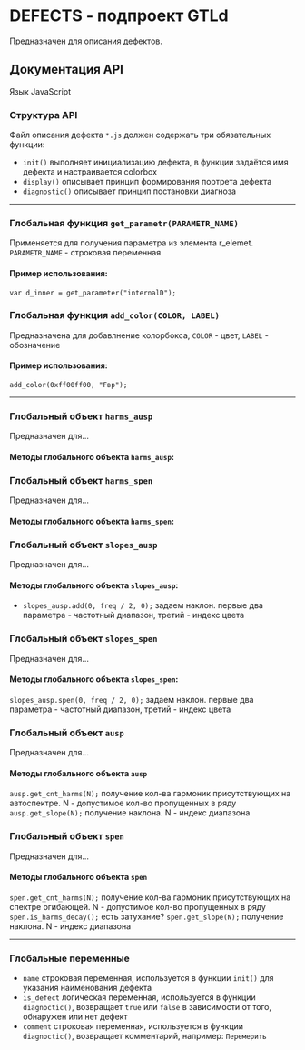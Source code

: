 # DEFECTS - подпроект GTLd

Предназначен для описания дефектов.

## Документация API
Язык JavaScript

### Структура API

Файл описания дефекта ```*.js``` должен содержать три обязательных функции:
* ``init()`` выполняет инициализацию дефекта, в функции задаётся имя дефекта и настраивается colorbox
* ``display()`` описывает принцип формирования портрета дефекта
* ``diagnostic()`` описывает принцип постановки диагноза

<hr>

### Глобальная функция ``get_parametr(PARAMETR_NAME)``

Применяется для получения параметра из элемента r_elemet. ``PARAMETR_NAME`` - строковая переменная

#### Пример использования:
``var d_inner = get_parameter("internalD");``

### Глобальная функция ``add_color(COLOR, LABEL)`` 
Предназначена для добавлнение колорбокса, ``COLOR`` - цвет, ``LABEL`` - обозначение

#### Пример использования:
``add_color(0xff00ff00, "Fвр");``
<hr>

### Глобальный объект ``harms_ausp``
Предназначен для...

#### Методы глобального объекта ``harms_ausp``:

### Глобальный объект ``harms_spen``
Предназначен для...

#### Методы глобального объекта ``harms_spen``:

### Глобальный объект ``slopes_ausp``
Предназначен для...

#### Методы глобального объекта ``slopes_ausp``:
* ``slopes_ausp.add(0, freq / 2, 0);`` задаем наклон. первые два параметра - частотный диапазон, третий - индекс цвета

### Глобальный объект ``slopes_spen``
Предназначен для...

#### Методы глобального объекта ``slopes_spen``:
``slopes_ausp.spen(0, freq / 2, 0);`` задаем наклон. первые два параметра - частотный диапазон, третий - индекс цвета

### Глобальный объект ``ausp``
Предназначен для...

#### Методы глобального объекта ``ausp``
``ausp.get_cnt_harms(N);`` получение кол-ва гармоник присутствующих на автоспектре. N - допустимое кол-во пропущенных в ряду
``ausp.get_slope(N);`` получение наклона. N - индекс диапазона 

### Глобальный объект ``spen``
Предназначен для...

#### Методы глобального объекта ``spen``
``spen.get_cnt_harms(N);`` получение кол-ва гармоник присутствующих на спектре огибающей. N - допустимое кол-во пропущенных в ряду
``spen.is_harms_decay();`` есть затухание?
``spen.get_slope(N);`` получение наклона. N - индекс диапазона

<hr>

### Глобальные переменные

* ``name`` cтроковая переменная, используется в функции ``init()`` для указания наименования дефекта
* ``is_defect`` логическая переменная, используется в функции ``diagnoctic()``, возвращает ``true`` или ``false`` в зависимости от того, обнаружен или нет дефект
* ``comment`` строковая переменная, используется в функции ``diagnoctic()``, возвращает комментарий, например:  ``Перемерить``




